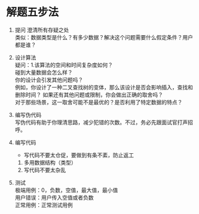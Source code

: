 # 解题五步法
   
 1. 提问 澄清所有存疑之处  
  类似：数据类型是什么？有多少数据？解决这个问题需要什么假定条件？用户都是谁？
  
 2. 设计算法  
  疑问：1.该算法的空间和时间复杂度如何？  
  碰到大量数据会怎么样？  
  你的设计会引发其他问题吗？  
  例如，你设计了一种二叉查找树的变体，那么该设计是否会影响插入，查找和删除时间？
  如果还有其他问题或限制，你会做出正确的取舍吗？  
  对于那些场景，这一取舍可能不是最优的？是否利用了特定数据的特点？

 3. 编写伪代码    
  写伪代码有助于你理清思路，减少犯错的次数。不过，务必先跟面试官打声招呼。
 4. 编写代码   
    - 写代码不要太仓促，要做到有条不紊，防止返工     
    1. 多用数据结构（类型）
    2. 写代码不要太杂乱
 5. 测试  
  极端用例：0，负数，空值，最大值，最小值    
  用户错误：用户传入空值或者负数    
  正常用例：正常测试用例
     